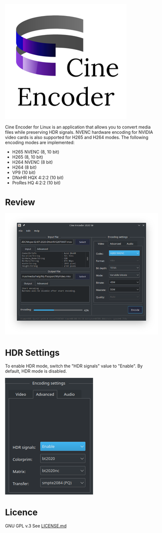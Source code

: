 ![](./images/Logo_.png)

Cine Encoder for Linux is an application that allows you to convert media files while preserving HDR signals. NVENC hardware encoding for NVIDIA video cards is also supported for H265 and H264 modes. The following encoding modes are implemented:

  - H265 NVENC (8, 10 bit)
  - H265 (8, 10 bit)
  - H264 NVENC (8 bit)
  - H264 (8 bit)
  - VP9 (10 bit)
  - DNxHR HQX 4:2:2 (10 bit)
  - ProRes HQ 4:2:2 (10 bit)


# Review

![View](./images/View.png)


# HDR Settings

To enable HDR mode, switch the "HDR signals" value to "Enable". By default, HDR mode is disabled.

![HDR_settings](./images/HDR_settings.png)


# Licence

GNU GPL v.3
See [LICENSE.md](https://github.com/CineEncoder/CineEncoder/blob/master/LICENSE)



